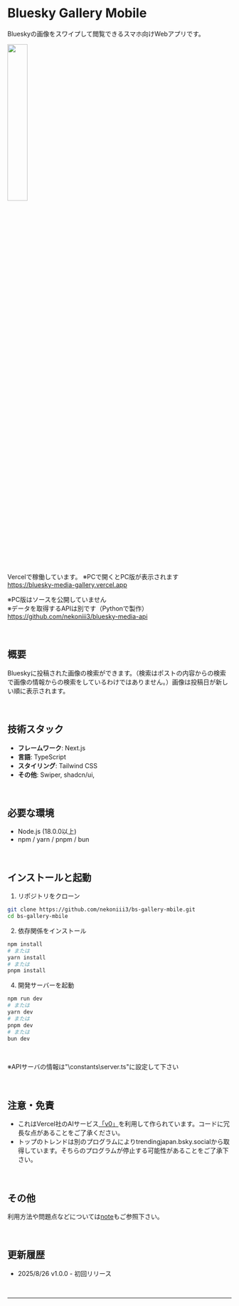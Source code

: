 # Bluesky Gallery Mobile

Blueskyの画像をスワイプして閲覧できるスマホ向けWebアプリです。
<br>

<img src="../docs/sample.gif" width="30%">

<br>

Vercelで稼働しています。 ※PCで開くとPC版が表示されます<br>
<a href="https://bluesky-media-gallery.vercel.app" target="_blank" rel="noopener noreferrer">https://bluesky-media-gallery.vercel.app</a>



※PC版はソースを公開していません<br>
※データを取得するAPIは別です（Pythonで製作）<br>
https://github.com/nekoniii3/bluesky-media-api

<br>

## 概要

Blueskyに投稿された画像の検索ができます。（検索はポストの内容からの検索で画像の情報からの検索をしているわけではありません。）画像は投稿日が新しい順に表示されます。

<br>

## 技術スタック

- **フレームワーク**: Next.js
- **言語**: TypeScript
- **スタイリング**: Tailwind CSS
- **その他**: Swiper, shadcn/ui, 

<br>

## 必要な環境

- Node.js (18.0.0以上)
- npm / yarn / pnpm / bun

<br>

## インストールと起動

1. リポジトリをクローン
```bash
git clone https://github.com/nekoniii3/bs-gallery-mbile.git
cd bs-gallery-mbile
```

2. 依存関係をインストール
```bash
npm install
# または
yarn install
# または
pnpm install
```


4. 開発サーバーを起動
```bash
npm run dev
# または
yarn dev
# または
pnpm dev
# または
bun dev
```

<br>

※APIサーバの情報は"\constants\server.ts"に設定して下さい

<br>

## 注意・免責
- これはVercel社のAIサービス[「v0」](https://v0.app)を利用して作られています。コードに冗長な点があることをご了承ください。
- トップのトレンドは別のプログラムによりtrendingjapan.bsky.socialから取得しています。そちらのプログラムが停止する可能性があることをご了承下さい。

<br>

## その他

利用方法や問題点などについては[note](https://note.com/nekoniii3/n/n1c337bec8e61)もご参照下さい。

<br>

## 更新履歴

- 2025/8/26  v1.0.0 - 初回リリース

<br>

---

